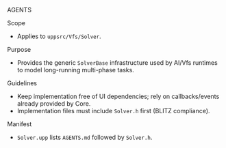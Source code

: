AGENTS

Scope
- Applies to `uppsrc/Vfs/Solver`.

Purpose
- Provides the generic `SolverBase` infrastructure used by AI/Vfs runtimes to model long-running multi-phase tasks.

Guidelines
- Keep implementation free of UI dependencies; rely on callbacks/events already provided by Core.
- Implementation files must include `Solver.h` first (BLITZ compliance).

Manifest
- `Solver.upp` lists `AGENTS.md` followed by `Solver.h`.
